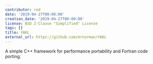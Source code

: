 ```yaml
---
contributor: rod
date: '2019-04-27T00:00:00'
creation_date: '2019-04-27T00:00:00'
license: BSD 2-Clause "Simplified" License
tags: []
title: YAKL
external_url: https://github.com/mrnorman/YAKL
---
```


A simple C++ framework for performance portability and Fortran code porting.
